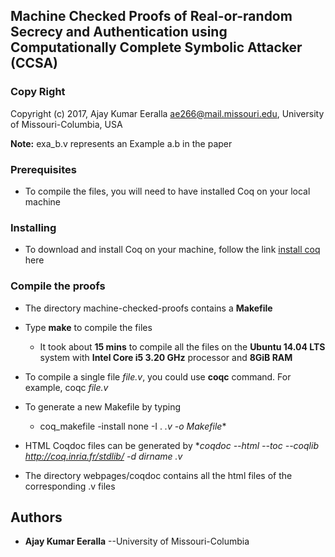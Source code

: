 ## Machine Checked Proofs of Real-or-random Secrecy and Authentication using Computationally Complete Symbolic Attacker (CCSA)

### Copy Right 
Copyright (c) 2017, Ajay Kumar Eeralla <ae266@mail.missouri.edu>, University of Missouri-Columbia, USA         
                           

[//]: # (The directory machine-checked-proofs contains proofs of security properties, real-or-random secrecy of the Diffie-Hellman protocol, and authentication of the Station-to-Station protocol, and are written in Coq.)
**Note:** exa_b.v represents an Example a.b in the paper

### Prerequisites

* To compile the files, you will need to have installed Coq on your local machine

### Installing

* To download and install Coq on your machine, follow the link [install coq](https://coq.inria.fr/download) here

### Compile the proofs

* The directory machine-checked-proofs contains a **Makefile**

* Type **make** to compile the files
  - It took about **15 mins** to compile all the files on the **Ubuntu 14.04 LTS** system with **Intel Core i5 3.20 GHz** processor and **8GiB RAM**

* To compile a single file _file.v_, you could use **coqc** command. For example, coqc _file.v_

* To generate a new Makefile by typing

  - coq_makefile -install none -I . *.v -o Makefile**

* HTML Coqdoc files can be generated by
  **coqdoc --html --toc --coqlib http://coq.inria.fr/stdlib/ -d _dirname_ *.v**

* The directory webpages/coqdoc contains all the html files of the corresponding .v files

## Authors

* **Ajay Kumar Eeralla** --University of Missouri-Columbia
